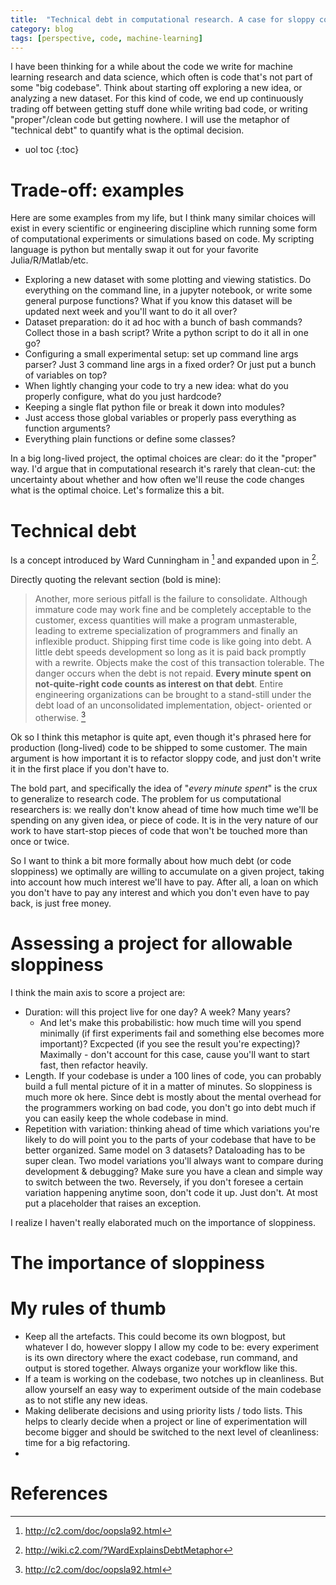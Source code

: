 ```yaml
---
title:  "Technical debt in computational research. A case for sloppy code. Sometimes."
category: blog
tags: [perspective, code, machine-learning]
---
```

I have been thinking for a while about the code we write for machine learning research and data science,
which often is code that's not part of some "big codebase".
Think about starting off exploring a new idea, or analyzing a new dataset.
For this kind of code, we end up continuously trading off between getting stuff done while writing bad code,
or writing "proper"/clean code but getting nowhere.
I will use the metaphor of "technical debt" to quantify what is the optimal decision.

* uol toc
{:toc}

# Trade-off: examples
Here are some examples from my life, but I think many similar choices will exist in every scientific or engineering
discipline which running some form of computational experiments or simulations based on code.
My scripting language is python but mentally swap it out for your favorite Julia/R/Matlab/etc.
* Exploring a new dataset with some plotting and viewing statistics. Do everything on the command line, in a jupyter notebook,
    or write some general purpose functions? What if you know this dataset will be updated next week and you'll want to do it
    all over?
* Dataset preparation: do it ad hoc with a bunch of bash commands? Collect those in a bash script? Write a python script to do it all in one go?
* Configuring a small experimental setup: set up command line args parser? Just 3 command line args in a fixed order? Or just put a bunch of variables on top? 
* When lightly changing your code to try a new idea: what do you properly configure, what do you just hardcode?
* Keeping a single flat python file or break it down into modules?
* Just access those global variables or properly pass everything as function arguments?
* Everything plain functions or define some classes?

In a big long-lived project, the optimal choices are clear: do it the "proper" way.
I'd argue that in computational research it's rarely that clean-cut: the uncertainty about whether and how often we'll reuse the code
changes what is the optimal choice.
Let's formalize this a bit.
<!--These decisions are made when starting a "new project" where we're uncertain about how much we'll reuse the code.-->

# Technical debt
Is a concept introduced by Ward Cunningham in [^1] and expanded upon in [^2].

[^1]: <http://c2.com/doc/oopsla92.html>
[^2]: <http://wiki.c2.com/?WardExplainsDebtMetaphor>

Directly quoting the relevant section (bold is mine):

> Another, more serious pitfall is the failure to consolidate. Although immature code may work fine and be completely acceptable to the customer, excess quantities will make a program unmasterable, leading to extreme specialization of programmers and finally an inflexible product. Shipping first time code is like going into debt. A little debt speeds development so long as it is paid back promptly with a rewrite. Objects make the cost of this transaction tolerable. The danger occurs when the debt is not repaid. **Every minute spent on not-quite-right code counts as interest on that debt**. Entire engineering organizations can be brought to a stand-still under the debt load of an unconsolidated implementation, object- oriented or otherwise. [^1]

Ok so I think this metaphor is quite apt, even though it's phrased here for production (long-lived) code to be shipped to some customer.
The main argument is how important it is to refactor sloppy code, and just don't write it in the first place if you don't have to.

The bold part, and specifically the idea of "*every minute spent*" is the crux to generalize to research code.
The problem for us computational researchers is: we really don't know ahead of time
how much time we'll be spending on any given idea, or piece of code.
It is in the very nature of our work to have start-stop pieces of code that won't be touched more than once or twice.

So I want to think a bit more formally about how much debt (or code sloppiness) we optimally are willing to accumulate on a given project,
taking into account how much interest we'll have to pay.
After all, a loan on which you don't have to pay any interest and which you don't even have to pay back, is just free money.

# Assessing a project for allowable sloppiness
I think the main axis to score a project are:
* Duration: will this project live for one day? A week? Many years?
    - And let's make this probabilistic: how much time will you spend minimally (if first experiments fail and something else becomes more important)?
    Excpected (if you see the result you're expecting)? Maximally - don't account for this case, cause you'll want to start fast, then refactor heavily.
* Length. If your codebase is under a 100 lines of code, you can probably build a full mental picture of it in
    a matter of minutes. So sloppiness is much more ok here.
    Since debt is mostly about the mental overhead for the programmers working on bad code, you don't go into debt much if you can easily keep the whole codebase in mind.
* Repetition with variation: thinking ahead of time which variations you're likely to do will point you to the parts of your codebase that have to be better organized.
    Same model on 3 datasets? Dataloading has to be super clean.
    Two model variations you'll always want to compare during development & debugging? Make sure you have a clean and simple way to switch between the two.
    Reversely, if you don't foresee a certain variation happening anytime soon, don't code it up. Just don't. At most put a placeholder that raises an exception.

I realize I haven't really elaborated much on the importance of sloppiness.

# The importance of sloppiness


# My rules of thumb
* Keep all the artefacts. This could become its own blogpost, but whatever I do, however sloppy I allow my code to be:
    every experiment is its own directory where the exact codebase, run command, and output is stored together.
    Always organize your workflow like this.
* If a team is working on the codebase, two notches up in cleanliness.
    But allow yourself an easy way to experiment outside of the main codebase as to not stifle any new ideas.
* Making deliberate decisions and using priority lists / todo lists.
    This helps to clearly decide when a project or line of experimentation will become bigger and should be switched to the next level of cleanliness: time for a big refactoring.
* 


# References
